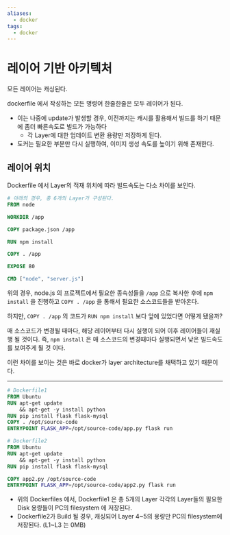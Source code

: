 ```yaml
---
aliases:
  - docker
tags:
  - docker
---
```

# 레이어 기반 아키텍처
모든 레이어는 캐싱된다.

dockerfile 에서 작성하는 모든 명령어 한줄한줄은 모두 레이어가 된다.
- 이는 나중에 update가 발생할 경우, 이전까지는 캐시를 활용해서 빌드를 하기 때문에 좀더 빠른속도로 빌드가 가능하다
	- 각 Layer에 대한 업데이트 변환 용량만 저장하게 된다. 
-  도커는 필요한 부분만 다시 실행하여, 이미지 생성 속도를 높이기 위해 존재한다.
## 레이어 위치

Dockerfile 에서 Layer의 적재 위치에 따라 빌드속도는 다소 차이를 보인다.

``` Dockerfile
# 아래의 경우, 총 6개의 Layer가 구성된다. 
FROM node

WORKDIR /app

COPY package.json /app

RUN npm install

COPY . /app

EXPOSE 80

CMD ["node", "server.js"]
```

위의 경우, node.js 의 프로젝트에서 필요한 종속성들을 `/app` 으로 복사한 후에 `npm install` 을 진행하고 `COPY . /app` 을 통해서 필요한 소스코드들을 받아온다. 

하지만, `COPY . /app` 의 코드가 `RUN npm install` 보다 앞에 있었다면 어떻게 됐을까?

매 소스코드가 변경될 때마다, 해당 레이어부터 다시 실행이 되어 이후 레이어들이 재실행 될 것이다. 
즉, `npm install` 은 매 소스코드의 변경때마다 실행되면서 낮은 빌드속도를 보여주게 될 것 이다. 

이런 차이를 보이는 것은 바로 docker가 layer architecture를 채택하고 있기 때문이다.

--- 
``` Dockerfile
# Dockerfile1
FROM Ubuntu
RUN apt-get update
	&& apt-get -y install python
RUN pip install flask flask-mysql
COPY . /opt/source-code
ENTRYPOINT FLASK_APP=/opt/source-code/app.py flask run
```

``` Dockerfile
# Dockerfile2
FROM Ubuntu
RUN apt-get update
	&& apt-get -y install python
RUN pip install flask flask-mysql

COPY app2.py /opt/source-code
ENTRYPOINT FLASK_APP=/opt/source-code/app2.py flask run
```

- 위의 Dockerfiles 에서, Dockerfile1 은 총 5개의 Layer 각각의 Layer들의 필요한 Disk 용량들이 PC의 filesystem 에 저장된다. 
- Dockerfile2가 Build 될 경우, 캐싱되어 Layer 4~5의 용량만 PC의 filesystem에 저장된다. (L1~L3 는 0MB)

